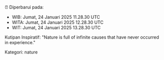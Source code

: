 ⏰ Diperbarui pada:
- WIB: Jumat, 24 Januari 2025 11.28.30 UTC
- WITA: Jumat, 24 Januari 2025 12.28.30 UTC
- WIT: Jumat, 24 Januari 2025 13.28.30 UTC

Kutipan Inspiratif:
"Nature is full of infinite causes that have never occurred in experience."


Kategori: nature

